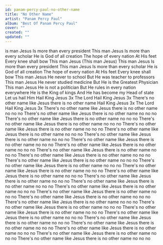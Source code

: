 ```yaml
---
id: panam-percy-paul-no-other-name
title: "No Other Name"
artist: "Panam Percy Paul"
album: "Best Of Panam Percy Paul"
cover: ""
created: ""
updated: ""
---
```


is man Jesus
Is more than every president
This man Jesus
Is more than every scholar
He is God of all creation
The hope of every nation
At His feet
Every knee shall bow
This man Jesus
(This man Jesus) This man Jesus
Is more than every president
This man Jesus
Is more than every scholar
He is God of all creation
The hope of every nation
At His feet
Every knee shall bow
This man Jesus
He never to school
But He was teacher to professors
This man Jesus
He never studied medicine
But He is the Greatest Physician
This man Jesus
He is not a politician
But He rules in every nation everywhere
He is the King of kings
And He has become my Head of state
Let us hail Him
Hail King Jesus 3x
The Lord
Hail King Jesus 3x
There's no other name like Jesus there is no other name
Hail King Jesus 3x
The Lord
Hail King Jesus 3x
There's no other name like Jesus there is no other name no no no
There's no other name like Jesus there is no other name no no no
There's no other name like Jesus there is no other name no no no
There's no other name like Jesus there is no other name no no no
There's no other name like Jesus there is no other name no no no
There's no other name like Jesus there is no other name no no no
There's no other name like Jesus there is no other name no no no
There's no other name like Jesus there is no other name no no no
There's no other name like Jesus there is no other name no no no
There's no other name like Jesus there is no other name no no no
There's no other name like Jesus there is no other name no no no
There's no other name like Jesus there is no other name no no no
There's no other name like Jesus there is no other name no no no
There's no other name like Jesus there is no other name no no no
There's no other name like Jesus there is no other name no no no
There's no other name like Jesus there is no other name no no no
There's no other name like Jesus there is no other name no no no
There's no other name like Jesus there is no other name no no no
There's no other name like Jesus there is no other name no no no
There's no other name like Jesus there is no other name no no no
There's no other name like Jesus there is no other name no no no
There's no other name like Jesus there is no other name no no no
There's no other name like Jesus there is no other name no no no
There's no other name like Jesus there is no other name no no no
There's no other name like Jesus there is no other name no no no
There's no other name like Jesus there is no other name no no no
There's no other name like Jesus there is no other name no no no
There's no other name like Jesus there is no other name no no no
There's no other name like Jesus there is no other name no no no